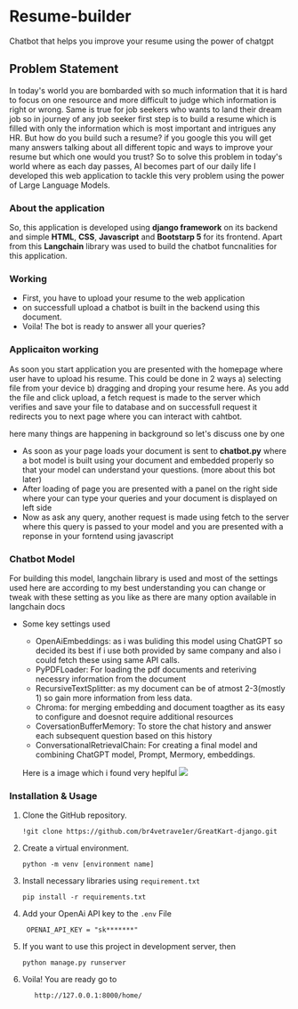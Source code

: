 # Resume-builder
Chatbot that helps you improve your resume using the power of chatgpt

## Problem Statement
In today's world you are bombarded with so much information that it is hard to focus on one resource and more difficult 
to judge which information is right or wrong. Same is true for job seekers who wants to land their dream job so in journey of 
any job seeker first step is to build a resume which is filled with only the information which is most important and intrigues
any HR. But how do you build such a resume? if you google this you will get many answers talking about all different
topic and ways to improve your resume but which one would you trust? So to solve this problem in today's world where as each
day passes, AI becomes part of our daily life I developed this web application to tackle this very problem using the power
of Large Language Models.

### About the application

So, this application is developed using **django framework** on its backend and simple **HTML**, **CSS**, **Javascript** and 
**Bootstarp 5** for its frontend. Apart from this **Langchain** library was used to build the chatbot funcnalities for this
application.

### Working
- First, you have to upload your resume to the web application
- on successfull upload a chatbot is built in the backend using this document.
- Voila! The bot is ready to answer all your queries?

### Applicaiton working
As soon you start application you are presented with the homepage where user have to upload his resume. This could be done
in 2 ways a) selecting file from your device b) dragging and droping your resume here. As you add the file and click upload,
a fetch request is made to the server which verifies and save your file to database and on successfull request it redirects
you to next page where you can interact with cahtbot.

here many things are happening in background so let's discuss one by one
- As soon as your page loads your document is sent to **chatbot.py** where a bot model is built using your document
  and embedded properly so that your model can understand your questions. (more about this bot later)
- After loading of page you are presented with a panel on the right side where your can type your queries and your document
  is displayed on left side
- Now as ask any query, another request is made using fetch to the server where this query is passed to your model and
  you are presented with a reponse in your forntend using javascript

### Chatbot Model
For building this model, langchain library is used and most of the settings used here are according to my best understanding
you can change or tweak with these setting as you like as there are many option available in langchain docs

- Some key settings used
  - OpenAiEmbeddings: as i was buliding this model using ChatGPT so decided its best if i use both provided by same company and
                     also i could fetch these using same API calls.
  - PyPDFLoader: For loading the pdf documents and reteriving necessry information from the document
  - RecursiveTextSplitter: as my document can be of atmost 2-3(mostly 1) so gain more information from less data.
  - Chroma: for merging embedding and document toagther as its easy to configure and doesnot require additional resources
  - CoversationBufferMemory: To store the chat history and answer each subsequent question based on this history
  - ConversationalRetrievalChain: For creating a final model and combining ChatGPT model, Prompt, Mermory, embeddings.

  Here is a image which i found very heplful
  <img src="https://img-blog.csdnimg.cn/04865f1f428741a0bf816d88c153fd01.png">

### Installation & Usage
1. Clone the GitHub repository.
    ```
    !git clone https://github.com/br4vetrave1er/GreatKart-django.git
    ```
2. Create a virtual environment.
    ```
    python -m venv [environment name] 
   ```
3. Install necessary libraries using `requirement.txt`
    ```
    pip install -r requirements.txt
   ```
4. Add your OpenAi API key to the `.env` File
   ```
    OPENAI_API_KEY = "sk*******"
   ```
  
5. If you want to use this project in development server, then
    ```
    python manage.py runserver
    ```
6. Voila! You are ready go to
   ```
      http://127.0.0.1:8000/home/
   ```
 
 
